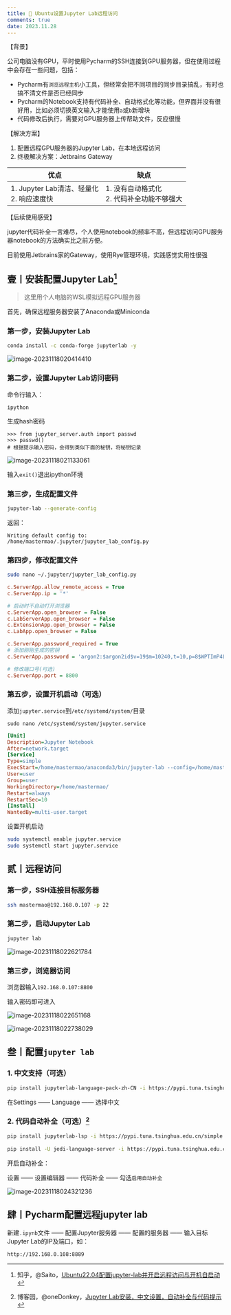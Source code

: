 ```yaml
---
title: 🍿 Ubuntu设置Jupyter Lab远程访问
comments: true
date: 2023.11.28
---
```


【背景】

公司电脑没有GPU，平时使用Pycharm的SSH连接到GPU服务器，但在使用过程中会存在一些问题，包括：

* Pycharm有`浏览远程主机`小工具，但经常会把不同项目的同步目录搞乱，有时也搞不清文件是否已经同步
* Pycharm的Notebook支持有代码补全、自动格式化等功能，但界面并没有很好用，比如必须切换英文输入才能使用`a`或`b`新增块
* 代码修改后执行，需要对GPU服务器上传帮助文件，反应很慢

【解决方案】

1. 配置远程GPU服务器的Jupyter Lab，在本地远程访问
2. 终极解决方案：Jetbrains Gateway

| 优点                                          | 缺点                                           |
| --------------------------------------------- | ---------------------------------------------- |
| 1. Jupyter Lab清洁、轻量化<br />2. 响应速度快 | 1. 没有自动格式化<br />2. 代码补全功能不够强大 |

【后续使用感受】

jupyter代码补全一言难尽，个人使用notebook的频率不高，但远程访问GPU服务器notebook的方法确实比之前方便。

目前使用Jetbrains家的Gateway，使用Rye管理环境，实践感觉实用性很强

## 壹丨安装配置Jupyter Lab[^1]

> 这里用个人电脑的WSL模拟远程GPU服务器

首先，确保远程服务器安装了Anaconda或Miniconda

### 第一步，安装Jupyter Lab

```bash
conda install -c conda-forge jupyterlab -y
```

![image-20231118020414410](https://my-gallery-1306340269.cos.ap-beijing.myqcloud.com/mastermao/202311180204959.png)

### 第二步，设置Jupyter Lab访问密码

命令行输入：

```
ipython
```

生成hash密码

```
>>> from jupyter_server.auth import passwd
>>> passwd()
# 根据提示输入密码，会得到类似下面的秘钥，将秘钥记录
```

![image-20231118021133061](https://my-gallery-1306340269.cos.ap-beijing.myqcloud.com/mastermao/202311180211572.png)

输入`exit()`退出ipython环境

### 第三步，生成配置文件

```bash
jupyter-lab --generate-config
```

返回：

```
Writing default config to: /home/mastermao/.jupyter/jupyter_lab_config.py
```

### 第四步，修改配置文件

```bash
sudo nano ~/.jupyter/jupyter_lab_config.py
```

```ini
c.ServerApp.allow_remote_access = True
c.ServerApp.ip = '*'

# 启动时不自动打开浏览器 
c.ServerApp.open_browser = False
c.LabServerApp.open_browser = False
c.ExtensionApp.open_browser = False
c.LabApp.open_browser = False

c.ServerApp.password_required = True
# 添加刚刚生成的密钥
c.ServerApp.password = 'argon2:$argon2id$v=19$m=10240,t=10,p=8$WPTImP4LkbLfUZEArh/lgQ$dqxJA33ztdvsFM4OcH0/hnVIcG87hwHMhhpetvOo67Y'

# 修改端口号(可选)
c.ServerApp.port = 8800
```

### 第五步，设置开机启动（可选）

添加`jupyter.service`到`/etc/systemd/system/`目录

```
sudo nano /etc/systemd/system/jupyter.service
```

```ini
[Unit]
Description=Jupyter Notebook
After=network.target
[Service]
Type=simple
ExecStart=/home/mastermao/anaconda3/bin/jupyter-lab --config=/home/mastermao/.jupyter/jupyter_lab_config.py --no-browser
User=user
Group=user
WorkingDirectory=/home/mastermao/
Restart=always
RestartSec=10
[Install]
WantedBy=multi-user.target
```

设置开机启动

```bash
sudo systemctl enable jupyter.service
sudo systemctl start jupyter.service
```

## 贰丨远程访问

### 第一步，SSH连接目标服务器

```bash
ssh mastermao@192.168.0.107 -p 22
```

### 第二步，启动Jupyter Lab

```bash
jupyter lab
```

![image-20231118022621784](https://my-gallery-1306340269.cos.ap-beijing.myqcloud.com/mastermao/202311180226269.png)

### 第三步，浏览器访问

浏览器输入`192.168.0.107:8800`

输入密码即可进入

![image-20231118022651168](https://my-gallery-1306340269.cos.ap-beijing.myqcloud.com/mastermao/202311180226219.png)

![image-20231118022738029](https://my-gallery-1306340269.cos.ap-beijing.myqcloud.com/mastermao/202311180227081.png)

## 叁丨配置`jupyter lab`

### 1. 中文支持（可选）

```bash
pip install jupyterlab-language-pack-zh-CN -i https://pypi.tuna.tsinghua.edu.cn/simple
```

在Settings —— Language —— 选择中文

### 2. 代码自动补全（可选）[^2]

```bash
pip install jupyterlab-lsp -i https://pypi.tuna.tsinghua.edu.cn/simple
 
pip install -U jedi-language-server -i https://pypi.tuna.tsinghua.edu.cn/simple
```

开启自动补全：

设置 —— 设置编辑器 —— 代码补全 —— 勾选`启用自动补全`

![image-20231118024321236](https://my-gallery-1306340269.cos.ap-beijing.myqcloud.com/mastermao/202311180243386.png)

## 肆丨Pycharm配置远程jupyter lab

新建`.ipynb`文件 —— 配置Jupyter服务器 —— 配置的服务器 —— 输入目标Jupyter Lab的IP及端口，如：

```bash
http://192.168.0.108:8889
```



[^1]: 知乎，@Saito，[Ubuntu22.04配置jupyter-lab并开启远程访问与开机自启动](https://zhuanlan.zhihu.com/p/573899572)
[^2]: 博客园，@oneDonkey，[Jupyter Lab安装，中文设置，自动补全与代码提示](https://www.cnblogs.com/gitLab/p/17398483.html)
